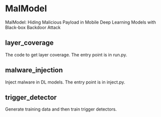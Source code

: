 # MalModel  
MalModel: Hiding Malicious Payload in Mobile Deep Learning Models with Black-box Backdoor Attack   
## layer_coverage
The code to get layer coverage. The entry point is in run.py.
## malware_injection
Inject malware in DL models. The entry point is in inject.py.
## trigger_detector
Generate training data and then train trigger detectors.
